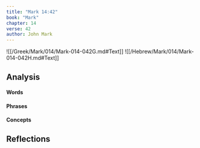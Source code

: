 ```yaml
---
title: "Mark 14:42"
book: "Mark"
chapter: 14
verse: 42
author: John Mark
---
```

![[/Greek/Mark/014/Mark-014-042G.md#Text]]
![[/Hebrew/Mark/014/Mark-014-042H.md#Text]]

## Analysis

#### Words

#### Phrases

#### Concepts

## Reflections
